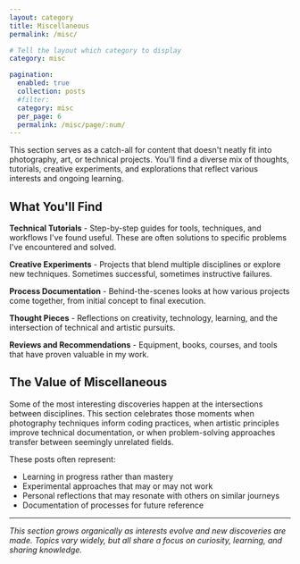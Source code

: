 ```yaml
---
layout: category
title: Miscellaneous
permalink: /misc/

# Tell the layout which category to display
category: misc

pagination:
  enabled: true
  collection: posts
  #filter:
  category: misc
  per_page: 6
  permalink: /misc/page/:num/
---
```


This section serves as a catch-all for content that doesn't neatly fit into photography, art, or technical projects. You'll find a diverse mix of thoughts, tutorials, creative experiments, and explorations that reflect various interests and ongoing learning.

## What You'll Find

**Technical Tutorials** - Step-by-step guides for tools, techniques, and workflows I've found useful. These are often solutions to specific problems I've encountered and solved.

**Creative Experiments** - Projects that blend multiple disciplines or explore new techniques. Sometimes successful, sometimes instructive failures.

**Process Documentation** - Behind-the-scenes looks at how various projects come together, from initial concept to final execution.

**Thought Pieces** - Reflections on creativity, technology, learning, and the intersection of technical and artistic pursuits.

**Reviews and Recommendations** - Equipment, books, courses, and tools that have proven valuable in my work.

## The Value of Miscellaneous

Some of the most interesting discoveries happen at the intersections between disciplines. This section celebrates those moments when photography techniques inform coding practices, when artistic principles improve technical documentation, or when problem-solving approaches transfer between seemingly unrelated fields.

These posts often represent:
- Learning in progress rather than mastery
- Experimental approaches that may or may not work
- Personal reflections that may resonate with others on similar journeys
- Documentation of processes for future reference

---

*This section grows organically as interests evolve and new discoveries are made. Topics vary widely, but all share a focus on curiosity, learning, and sharing knowledge.*
